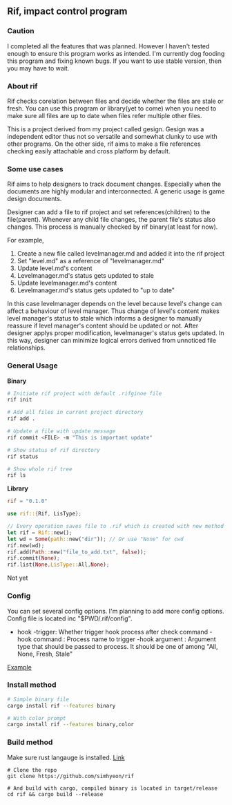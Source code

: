## Rif, impact control program

### Caution

I completed all the features that was planned. However I haven't tested enough
to ensure this program works as intended. I'm currently dog fooding this
program and fixing known bugs. If you want to use stable version, then you may
have to wait.

### About rif

Rif checks corelation between files and decide whether the files are stale or
fresh. You can use this program or library(yet to come) when you need
to make sure all files are up to date when files refer multiple other
files.

This is a project derived from my project called gesign. Gesign was a
independent editor thus not so versatile and somewhat clunky to use with other
programs. On the other side, rif aims to make a file references checking easily
attachable and cross platform by default.

### Some use cases

Rif aims to help designers to track document changes. Especially when the
documents are highly modular and interconnected. A generic usage is game design
documents.

Designer can add a file to rif project and set references(children) to the
file(parent). Whenever any child file changes, the parent file's status also
changes. This process is manually checked by rif binary(at least for now).

For example, 

1. Create a new file called levelmanager.md and added it into the rif project
1. Set "level.md" as a reference of "levelmanager.md"
1. Update level.md's content
1. Levelmanager.md's status gets updated to stale
1. Update levelmanager.md's content
1. Levelmanager.md's status gets updated to "up to date"

In this case levelmanager depends on the level because level's change can
affect a behaviour of level manager. Thus change of level's content makes level
manager's status to stale which informs a designer to manually reassure if level
manager's content should be updated or not. After designer applys proper
modification, levelmanager's status gets updated. In this way, designer can
minimize logical errors derived from unnoticed file relationships.

### General Usage

**Binary**
```bash
# Initiate rif project with default .rifginoe file
rif init

# Add all files in current project directory
rif add . 

# Update a file with update message
rif commit <FILE> -m "This is important update"

# Show status of rif directory
rif status

# Show whole rif tree 
rif ls
```

**Library**

```toml
rif = "0.1.0"
```

```rust
use rif::{Rif, LisType};

// Every operation saves file to .rif which is created with new method
let rif = Rif::new();
let wd = Some(path::new("dir")); // Or use "None" for cwd
rif.new(wd);
rif.add(Path::new("file_to_add.txt", false));
rif.commit(None);
rif.list(None,LisType::All,None);
```

Not yet

### Config

You can set several config options. I'm planning to add more config options. Config file is located inc "$PWD/.rif/config".

- hook 
	-trigger: Whether trigger hook process after check command
    -hook command : Process name to trigger
	-hook argument : Argument type that should be passed to process. It should be one of among "All, None, Fresh, Stale"

[Example](./docs/config_example)

### Install method

```bash
# Simple binary file
cargo install rif --features binary

# With color prompt
cargo install rif --features binary,color
```

### Build method

Make sure rust langauge is installed. [Link](https://www.rust-lang.org/tools/install)
```
# Clone the repo
git clone https://github.com/simhyeon/rif

# And build with cargo, compiled binary is located in target/release
cd rif && cargo build --release
```
